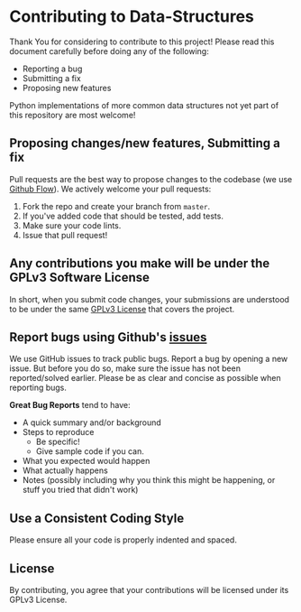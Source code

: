 Contributing to Data-Structures
===============================

Thank You for considering to contribute to this project! Please read this document carefully before doing any of the following:

- Reporting a bug
- Submitting a fix
- Proposing new features

Python implementations of more common data structures not yet part of this repository are most welcome!

## Proposing changes/new features, Submitting a fix

Pull requests are the best way to propose changes to the codebase (we use [Github Flow](https://guides.github.com/introduction/flow/index.html)). We actively welcome your pull requests:

1. Fork the repo and create your branch from `master`.
2. If you've added code that should be tested, add tests.
3. Make sure your code lints.
4. Issue that pull request!

## Any contributions you make will be under the GPLv3 Software License
In short, when you submit code changes, your submissions are understood to be under the same [GPLv3 License](http://www.gnu.org/licenses/) that covers the project.

## Report bugs using Github's [issues](https://github.com/akashnag/Algorithms/issues)
We use GitHub issues to track public bugs. Report a bug by opening a new issue. But before you do so, make sure the issue has not been reported/solved earlier. Please be as clear and concise as possible when reporting bugs.

**Great Bug Reports** tend to have:

- A quick summary and/or background
- Steps to reproduce
  - Be specific!
  - Give sample code if you can.
- What you expected would happen
- What actually happens
- Notes (possibly including why you think this might be happening, or stuff you tried that didn't work)

## Use a Consistent Coding Style
Please ensure all your code is properly indented and spaced.

## License
By contributing, you agree that your contributions will be licensed under its GPLv3 License.